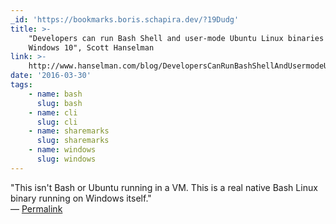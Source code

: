 ```yaml
---
_id: 'https://bookmarks.boris.schapira.dev/?19Dudg'
title: >-
    "Developers can run Bash Shell and user-mode Ubuntu Linux binaries on
    Windows 10", Scott Hanselman
link: >-
    http://www.hanselman.com/blog/DevelopersCanRunBashShellAndUsermodeUbuntuLinuxBinariesOnWindows10.aspx
date: '2016-03-30'
tags:
    - name: bash
      slug: bash
    - name: cli
      slug: cli
    - name: sharemarks
      slug: sharemarks
    - name: windows
      slug: windows
---
```


&quot;This isn't Bash or Ubuntu running in a VM. This is a real native Bash
Linux binary running on Windows itself.&quot; <br>&#8212;
<a href="https://bookmarks.boris.schapira.dev/?19Dudg" title="Permalink">Permalink</a>
